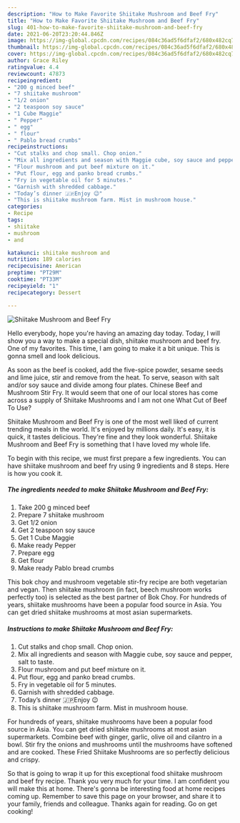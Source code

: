 ```yaml
---
description: "How to Make Favorite Shiitake Mushroom and Beef Fry"
title: "How to Make Favorite Shiitake Mushroom and Beef Fry"
slug: 401-how-to-make-favorite-shiitake-mushroom-and-beef-fry
date: 2021-06-20T23:20:44.846Z
image: https://img-global.cpcdn.com/recipes/084c36ad5f6dfaf2/680x482cq70/shiitake-mushroom-and-beef-fry-recipe-main-photo.jpg
thumbnail: https://img-global.cpcdn.com/recipes/084c36ad5f6dfaf2/680x482cq70/shiitake-mushroom-and-beef-fry-recipe-main-photo.jpg
cover: https://img-global.cpcdn.com/recipes/084c36ad5f6dfaf2/680x482cq70/shiitake-mushroom-and-beef-fry-recipe-main-photo.jpg
author: Grace Riley
ratingvalue: 4.4
reviewcount: 47873
recipeingredient:
- "200 g minced beef"
- "7 shiitake mushroom"
- "1/2 onion"
- "2 teaspoon soy sauce"
- "1 Cube Maggie"
- " Pepper"
- " egg"
- " flour"
- " Pablo bread crumbs"
recipeinstructions:
- "Cut stalks and chop small. Chop onion."
- "Mix all ingredients and season with Maggie cube, soy sauce and pepper, salt to taste."
- "Flour mushroom and put beef mixture on it."
- "Put flour, egg and panko bread crumbs."
- "Fry in vegetable oil for 5 minutes."
- "Garnish with shredded cabbage."
- "Today’s dinner 🇯🇵Enjoy 😉"
- "This is shiitake mushroom farm. Mist in mushroom house."
categories:
- Recipe
tags:
- shiitake
- mushroom
- and

katakunci: shiitake mushroom and 
nutrition: 189 calories
recipecuisine: American
preptime: "PT29M"
cooktime: "PT33M"
recipeyield: "1"
recipecategory: Dessert

---
```



![Shiitake Mushroom and Beef Fry](https://img-global.cpcdn.com/recipes/084c36ad5f6dfaf2/680x482cq70/shiitake-mushroom-and-beef-fry-recipe-main-photo.jpg)

Hello everybody, hope you're having an amazing day today. Today, I will show you a way to make a special dish, shiitake mushroom and beef fry. One of my favorites. This time, I am going to make it a bit unique. This is gonna smell and look delicious.

As soon as the beef is cooked, add the five-spice powder, sesame seeds and lime juice, stir and remove from the heat. To serve, season with salt and/or soy sauce and divide among four plates. Chinese Beef and Mushroom Stir Fry. It would seem that one of our local stores has come across a supply of Shiitake Mushrooms and I am not one What Cut of Beef To Use?

Shiitake Mushroom and Beef Fry is one of the most well liked of current trending meals in the world. It's enjoyed by millions daily. It's easy, it is quick, it tastes delicious. They're fine and they look wonderful. Shiitake Mushroom and Beef Fry is something that I have loved my whole life.


To begin with this recipe, we must first prepare a few ingredients. You can have shiitake mushroom and beef fry using 9 ingredients and 8 steps. Here is how you cook it.

<!--inarticleads1-->

##### The ingredients needed to make Shiitake Mushroom and Beef Fry:

1. Take 200 g minced beef
1. Prepare 7 shiitake mushroom
1. Get 1/2 onion
1. Get 2 teaspoon soy sauce
1. Get 1 Cube Maggie
1. Make ready  Pepper
1. Prepare  egg
1. Get  flour
1. Make ready  Pablo bread crumbs


This bok choy and mushroom vegetable stir-fry recipe are both vegetarian and vegan. Then shiitake mushroom (in fact, beech mushroom works perfectly too) is selected as the best partner of Bok Choy. For hundreds of years, shiitake mushrooms have been a popular food source in Asia. You can get dried shiitake mushrooms at most asian supermarkets. 

<!--inarticleads2-->

##### Instructions to make Shiitake Mushroom and Beef Fry:

1. Cut stalks and chop small. Chop onion.
1. Mix all ingredients and season with Maggie cube, soy sauce and pepper, salt to taste.
1. Flour mushroom and put beef mixture on it.
1. Put flour, egg and panko bread crumbs.
1. Fry in vegetable oil for 5 minutes.
1. Garnish with shredded cabbage.
1. Today’s dinner 🇯🇵Enjoy 😉
1. This is shiitake mushroom farm. Mist in mushroom house.


For hundreds of years, shiitake mushrooms have been a popular food source in Asia. You can get dried shiitake mushrooms at most asian supermarkets. Combine beef with ginger, garlic, olive oil and cilantro in a bowl. Stir fry the onions and mushrooms until the mushrooms have softened and are cooked. These Fried Shiitake Mushrooms are so perfectly delicious and crispy. 

So that is going to wrap it up for this exceptional food shiitake mushroom and beef fry recipe. Thank you very much for your time. I am confident you will make this at home. There's gonna be interesting food at home recipes coming up. Remember to save this page on your browser, and share it to your family, friends and colleague. Thanks again for reading. Go on get cooking!
